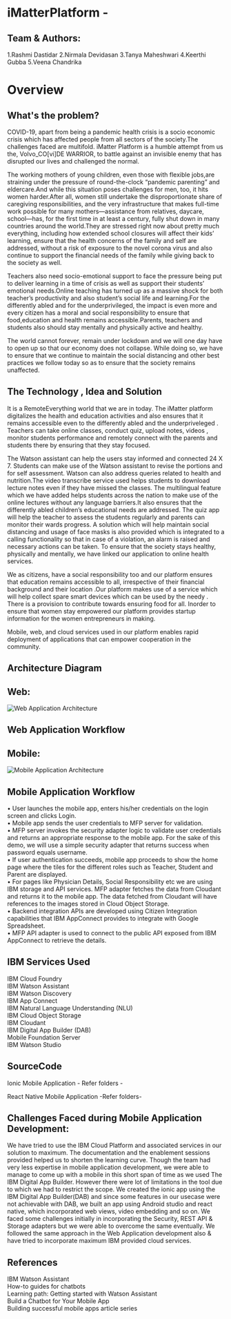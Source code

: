 # iMatterPlatform - 
<h2>Team & Authors:</h2>

1.Rashmi Dastidar
2.Nirmala Devidasan
3.Tanya Maheshwari
4.Keerthi Gubba
5.Veena Chandrika

<h1>Overview</h1>

<h2>What's the problem?</h2>

COVID-19, apart from being a pandemic health crisis is a socio economic crisis which has affected people from all sectors of the society.The challenges faced are multifold. iMatter Platform is a humble attempt from us the, Volvo_CO[vi]DE WARRIOR, to battle against an invisible enemy that has disrupted our lives and challenged the normal. 

The working mothers of young children, even those with flexible jobs,are straining under the pressure of round-the-clock “pandemic parenting” and eldercare.And while this situation poses challenges for men, too, it hits women harder.After all, women still undertake the disproportionate share of caregiving responsibilities, and the very infrastructure that makes full-time work possible for many mothers—assistance from relatives, daycare, school—has, for the first time in at least a century, fully shut down in many countries around the world.They are stressed right now about pretty much everything, including how extended school closures will affect their kids’ learning, ensure that the health concerns of the family and self are addressed, without a risk of exposure to the novel corona virus and also continue to support the financial needs of the family while giving back to the society as well.

Teachers also need socio-emotional support to face the pressure being put to deliver learning in a time of crisis as well as support their students’ emotional needs.Online teaching has turned up as a massive shock for both teacher’s productivity and also student’s social life and learning.For the differently abled and for the underprivileged, the impact is even more and every citizen has a moral and social responsibility to ensure that food,education and health remains accessible.Parents, teachers and students also should stay mentally and physically active and healthy.

The world cannot forever, remain under lockdown and we will one day have to open up so that our economy does not collapse. While doing so, we have to ensure that we continue to maintain the social distancing and other best practices we follow today so as to ensure that the society remains unaffected.

<h2>The Technology , Idea and Solution</h2>

It is a RemoteEverything world that we are in today. The iMatter platform digitalizes the health and education activities and also ensures that it remains accessible even to the differently abled and the underpriveleged . Teachers can take online classes, conduct quiz, upload notes, videos , monitor students performance and remotely connect with the parents and students there by ensuring that they stay focused.

The Watson assistant can help the users stay informed and connected 24 X 7. Students can make use of the Watson assistant to revise the portions and for self assessment. Watson can also address queries related to health and nutrition.The video transcribe service used helps students to download lecture notes even if they have missed the classes. The multilingual feature which we have added helps students across the nation to make use of the online lectures without any language barriers.It also ensures that the differently abled children’s educational needs are addressed. The quiz app will help the teacher to assess the students regularly and parents can monitor their wards progress. A solution which will help maintain social distancing and usage of face masks is also provided which is integrated to a calling functionality so that in case of a violation, an alarm is raised and necessary actions can be taken. To ensure that the society stays healthy, physically and mentally, we have linked our application to online health services.

We as citizens, have a social responsibility too and our platform ensures that education remains accessible to all, irrespective of their financial background and their location .Our platform makes use of a service which will help collect spare smart devices which can be used by the needy . There is a provision to contribute towards ensuring food for all. Inorder to ensure that women stay empowered our platform provides startup information for the women entrepreneurs in making.

Mobile, web, and cloud services used in our platform enables rapid deployment of applications that can empower cooperation in the community.

<h2>Architecture Diagram </h2>

<h2>Web:</h2>

![Web Application Architecture](https://user-images.githubusercontent.com/18705108/83942863-1b0f7980-a815-11ea-9109-544ecb143b43.JPG)

<h2>Web Application Workflow</h2>

<h2>Mobile:</h2>

![Mobile Application Architecture](https://user-images.githubusercontent.com/18705108/83942892-5611ad00-a815-11ea-8f28-3b87ef776680.JPG )

<h2>Mobile Application Workflow</h2>

•	User launches the mobile app, enters his/her credentials on the login screen and clicks Login.<br/>
•	Mobile app sends the user credentials to MFP server for validation.<br/>
•	MFP server invokes the security adapter logic to validate user credentials and returns an appropriate response to the mobile app. For the sake of this demo, we will use a simple security adapter that returns success when password equals username.<br/>
•	If user authentication succeeds, mobile app proceeds to show the home page where the tiles for the different roles such as Teacher, Student and Parent are displayed. <br/>
•	For pages like Physician Details, Social Responsibility etc we are using IBM storage and API services. MFP adapter fetches the data from Cloudant and returns it to the mobile app. The data fetched from Cloudant will have references to the images stored in Cloud Object Storage.<br/>
•	Backend integration APIs are developed using Citizen Integration capabilities that IBM AppConnect provides to integrate with Google Spreadsheet. <br/>
•	MFP API adapter is used to connect to the public API exposed from IBM AppConnect to retrieve the details.<br/>

<h2>IBM Services Used </h2>

IBM Cloud Foundry<br/> 
IBM Watson Assistant<br/> 
IBM Watson Discovery<br/> 
IBM App Connect<br/> 
IBM Natural Language Understanding (NLU)<br/> 
IBM Cloud Object Storage<br/> 
IBM Cloudant<br/> 
IBM Digital App Builder (DAB)<br/> 
Mobile Foundation Server<br/> 
IBM Watson Studio<br/> 

<h2>SourceCode</h2>

Ionic Mobile Application - Refer folders -<folder name><br/>

React Native Mobile Application -Refer folders-<folder name><br/>

<h2>Challenges Faced during Mobile Application Development:</h2>

We have tried to use the IBM Cloud Platform and associated services in our solution to maximum.
The documentation and the enablement sessions provided helped us to shorten the learning curve.
Though the team had very less expertise in mobile application development, we were able to manage to come up with a mobile in this short span of time as we used The IBM Digital App Builder. However there were lot of limitations in the tool due to which we had to restrict the scope. We created the ionic app using the IBM Digital App Builder(DAB) and since some features in our usecase were not achievable with DAB, we built an app using Android studio and react native, which incorporated web views, video embedding and so on. We faced some challenges initially in incorporating the Security, REST API & Storage adapters but we were able to overcome the same eventually.
We followed the same approach in the Web Application development also & have tried to incorporate maximum IBM provided cloud services.

<h2>References</h2>

IBM Watson Assistant <br/>
How-to guides for chatbots <br/>
Learning path: Getting started with Watson Assistant <br/>
Build a Chatbot for Your Mobile App <br/>
Building successful mobile apps article series<br/>

